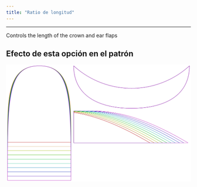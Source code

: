 ```yaml
---
title: "Ratio de longitud"
---
```


***

Controls the length of the crown and ear flaps

## Efecto de esta opción en el patrón

![Esta imagen muestra el efecto de esta opción superponiendo varias variantes que tienen un valor diferente para esta opción](holmes_lengthratio_sample.svg "Efecto de esta opción en el patrón")
